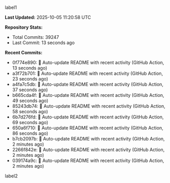 
label1 
<!-- ACTIVITY_START -->
**Last Updated:** 2025-10-05 11:20:58 UTC

**Repository Stats:**
- Total Commits: 39247
- Last Commit: 13 seconds ago

**Recent Commits:**
- 0f774e890: 🤖 Auto-update README with recent activity (GitHub Action, 13 seconds ago)
- a3f72b701: 🤖 Auto-update README with recent activity (GitHub Action, 23 seconds ago)
- a4fa7c5db: 🤖 Auto-update README with recent activity (GitHub Action, 37 seconds ago)
- b665cda4f: 🤖 Auto-update README with recent activity (GitHub Action, 49 seconds ago)
- 85243db74: 🤖 Auto-update README with recent activity (GitHub Action, 58 seconds ago)
- 6b7d276fd: 🤖 Auto-update README with recent activity (GitHub Action, 69 seconds ago)
- 650a6f710: 🤖 Auto-update README with recent activity (GitHub Action, 86 seconds ago)
- b7cb2097b: 🤖 Auto-update README with recent activity (GitHub Action, 2 minutes ago)
- 2266f842e: 🤖 Auto-update README with recent activity (GitHub Action, 2 minutes ago)
- 039174a9c: 🤖 Auto-update README with recent activity (GitHub Action, 2 minutes ago)
<!-- ACTIVITY_END -->

label2
